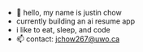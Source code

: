 - 👋 hello, my name is justin chow
- currently building an ai resume app
- i like to eat, sleep, and code
- 📫 contact: jchow267@uwo.ca

<!---
justintimejt/justintimejt is a ✨ special ✨ repository because its `README.md` (this file) appears on your GitHub profile.
You can click the Preview link to take a look at your changes.
--->

